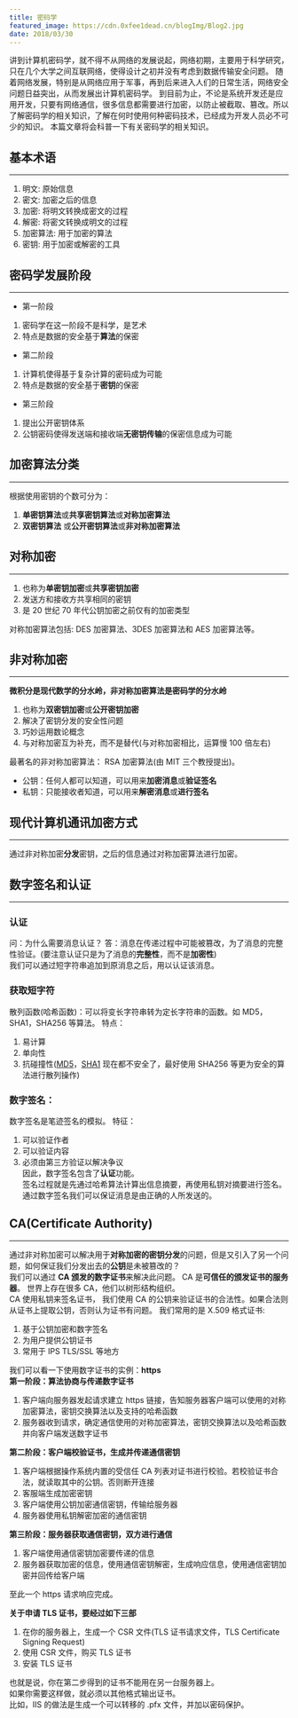```yaml
---
title: 密码学
featured_image: https://cdn.0xfee1dead.cn/blogImg/Blog2.jpg
date: 2018/03/30
---
```


讲到计算机密码学，就不得不从网络的发展说起，网络初期，主要用于科学研究，只在几个大学之间互联网络，使得设计之初并没有考虑到数据传输安全问题。
随着网络发展，特别是从网络应用于军事，再到后来进入人们的日常生活，网络安全问题日益突出，从而发展出计算机密码学。
到目前为止，不论是系统开发还是应用开发，只要有网络通信，很多信息都需要进行加密，以防止被截取、篡改。所以了解密码学的相关知识，了解在何时使用何种密码技术，已经成为开发人员必不可少的知识。
本篇文章将会科普一下有关密码学的相关知识。

## 基本术语
***  
1. 明文: 原始信息
2. 密文: 加密之后的信息
3. 加密: 将明文转换成密文的过程
4. 解密: 将密文转换成明文的过程
5. 加密算法: 用于加密的算法
6. 密钥: 用于加密或解密的工具

## 密码学发展阶段
***   
- 第一阶段
 1. 密码学在这一阶段不是科学，是艺术
 2. 特点是数据的安全基于**算法**的保密

- 第二阶段
 1. 计算机使得基于复杂计算的密码成为可能
 2. 特点是数据的安全基于**密钥**的保密  

- 第三阶段
 1. 提出公开密钥体系
 2. 公钥密码使得发送端和接收端**无密钥传输**的保密信息成为可能

## 加密算法分类
***  
根据使用密钥的个数可分为：
 1. **单密钥算法**或**共享密钥算法**或**对称加密算法**
 2. **双密钥算法** 或**公开密钥算法**或**非对称加密算法**  

## 对称加密
***  
1. 也称为**单密钥加密**或**共享密钥加密**
2. 发送方和接收方共享相同的密钥
3. 是 20 世纪 70 年代公钥加密之前仅有的加密类型

对称加密算法包括: DES 加密算法、3DES 加密算法和 AES 加密算法等。

## 非对称加密
***  
**微积分是现代数学的分水岭，非对称加密算法是密码学的分水岭**
1. 也称为**双密钥加密**或**公开密钥加密**
2. 解决了密钥分发的安全性问题
3. 巧妙运用数论概念
4. 与对称加密互为补充，而不是替代(与对称加密相比，运算慢 100 倍左右)

最著名的非对称加密算法： RSA 加密算法(由 MIT 三个教授提出)。

- 公钥：任何人都可以知道，可以用来**加密消息**或**验证签名**
- 私钥：只能接收者知道，可以用来**解密消息**或**进行签名**

## 现代计算机通讯加密方式
***  
通过非对称加密**分发**密钥，之后的信息通过对称加密算法进行加密。  

## 数字签名和认证  
***  
### 认证
问：为什么需要消息认证？
答：消息在传递过程中可能被篡改，为了消息的完整性验证。(要注意认证只是为了消息的**完整性**，而不是**加密性**)  
我们可以通过短字符串追加到原消息之后，用以认证该消息。

### 获取短字符
散列函数(哈希函数)：可以将变长字符串转为定长字符串的函数。如 MD5，SHA1，SHA256 等算法。
特点： 
 1. 易计算
 2. 单向性
 3. 抗碰撞性([MD5](https://www.wikiwand.com/zh-hans/%E7%8E%8B%E5%B0%8F%E9%9B%B2 "王小云")，[SHA1](https://security.googleblog.com/2017/02/announcing-first-sha1-collision.html) 现在都不安全了，最好使用 SHA256 等更为安全的算法进行散列操作)  

### 数字签名：
数字签名是笔迹签名的模拟。
特征：
 1. 可以验证作者
 2. 可以验证内容
 3. 必须由第三方验证以解决争议  
因此，数字签名包含了**认证**功能。  
签名过程就是先通过哈希算法计算出信息摘要，再使用私钥对摘要进行签名。  
通过数字签名我们可以保证消息是由正确的人所发送的。

## CA(Certificate Authority) 
***   
通过非对称加密可以解决用于**对称加密的密钥分发**的问题，但是又引入了另一个问题，如何保证我们分发出去的**公钥**是未被篡改的？  
我们可以通过 **CA 颁发的数字证书**来解决此问题。
CA 是**可信任的颁发证书的服务器**。 
世界上存在很多 CA，他们以树形结构组织。  
CA 使用私钥来签名证书， 我们使用 CA 的公钥来验证证书的合法性。如果合法则从证书上提取公钥，否则认为证书有问题。
我们常用的是 X.509 格式证书: 
1. 基于公钥加密和数字签名
2. 为用户提供公钥证书
3. 常用于 IPS TLS/SSL 等地方

我们可以看一下使用数字证书的实例：**https**  
**第一阶段：算法协商与传递数字证书**  
1. 客户端向服务器发起请求建立 https 链接，告知服务器客户端可以使用的对称加密算法，密钥交换算法以及支持的哈希函数
2. 服务器收到请求，确定通信使用的对称加密算法，密钥交换算法以及哈希函数并向客户端发送数字证书

**第二阶段：客户端校验证书，生成并传递通信密钥**  
1. 客户端根据操作系统内置的受信任 CA 列表对证书进行校验。若校验证书合法，就读取其中的公钥。否则断开连接
2. 客服端生成加密密钥
3. 客户端使用公钥加密通信密钥，传输给服务器
4. 服务器使用私钥解密加密的通信密钥

**第三阶段：服务器获取通信密钥，双方进行通信**  
1. 客户端使用通信密钥加密要传递的信息
2. 服务器获取加密的信息，使用通信密钥解密，生成响应信息，使用通信密钥加密并回传给客户端

至此一个 https 请求响应完成。

**关于申请 TLS 证书，要经过如下三部**
1. 在你的服务器上，生成一个 CSR 文件(TLS 证书请求文件，TLS Certificate Signing Request)
2. 使用 CSR 文件，购买 TLS 证书
3. 安装 TLS 证书

也就是说，你在第二步得到的证书不能用在另一台服务器上。  
如果你需要这样做，就必须以其他格式输出证书。  
比如，IIS 的做法是生成一个可以转移的 .pfx 文件，并加以密码保护。